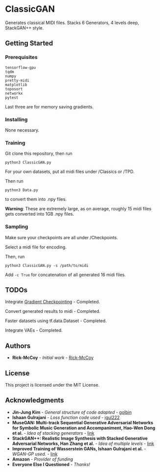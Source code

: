 # ClassicGAN

Generates classical MIDI files. Stacks 6 Generators, 4 levels deep, StackGAN++ style.

## Getting Started

### Prerequisites

```
tensorflow-gpu
tqdm
numpy
pretty-midi
matplotlib
toposort
networkx
pytest
```

Last three are for memory saving gradients.

### Installing

None necessary.

### Training

Git clone this repository, then run

```
python3 ClassicGAN.py
```

For your own datasets, put all midi files under /Classics or /TPD.

Then run

```
python3 Data.py
```

to convert them into .npy files.

**Warning**: These are extremely large, as on average, roughly 15 midi files gets converted into 1GB .npy files.

### Sampling

Make sure your checkpoints are all under /Checkpoints.

Select a midi file for encoding.

Then, run

```
python3 ClassicGAN.py -s /path/to/midi
```

Add ```-c True``` for concatenation of all generated 16 midi files.


## TODOs

Integrate [Gradient Checkpointing](https://github.com/openai/gradient-checkpointing) - Completed.

Convert generated results to midi - Completed.

Faster datasets using tf.data.Dataset - Completed.

Integrate VAEs - Completed.

## Authors

* **Rick-McCoy** - *Initial work* - [Rick-McCoy](https://github.com/Rick-McCoy)

## License

This project is licensed under the MIT License.

## Acknowledgments

* **Jin-Jung Kim** - *General structure of code adapted* - [golbin](https://github.com/golbin)
* **Ishaan Gulrajani** - *Loss function code used* - [igul222](https://github.com/igul222)
* **MuseGAN: Multi-track Sequential Generative Adversarial Networks for Symbolic Music Generation and Accompaniment, Hao-Wen Dong et al.** - *Idea of stacking generators* - [link](http://arxiv.org/abs/1709.06298v2)
* **StackGAN++: Realistic Image Synthesis with Stacked Generative Adversarial Networks, Han Zhang et al.** - *Idea of multiple levels* - [link](http://arxiv.org/abs/1710.10916v2)
* **Improved Training of Wasserstein GANs, Ishaan Gulrajani et al.** - *WGAN-GP used.* - [link](http://arxiv.org/abs/1704.00028v3)
* **Amazon** - *Provider of funding*
* **Everyone Else I Questioned** - *Thanks!*
